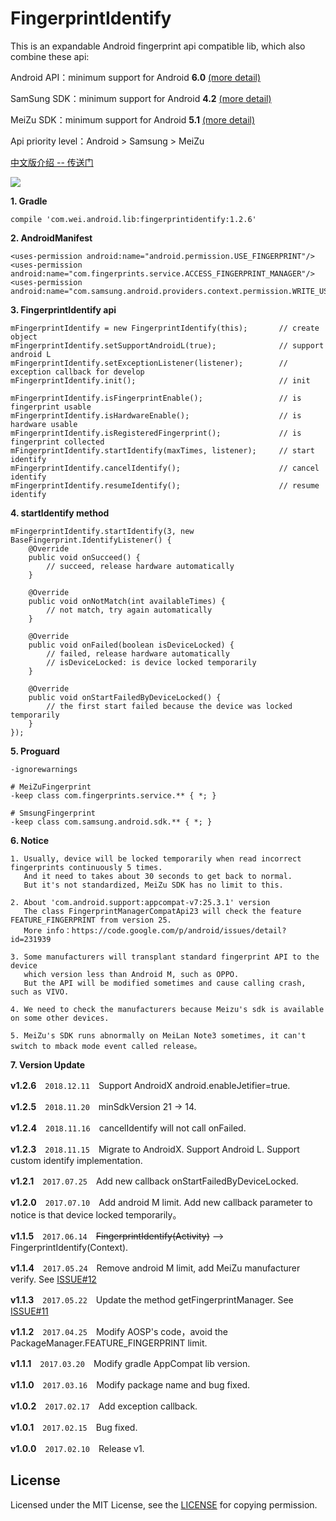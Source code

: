 # FingerprintIdentify

This is an expandable Android fingerprint api compatible lib, which also combine these api:

Android API：minimum support for Android **6.0** [(more detail)](https://developer.android.com/reference/android/support/v4/hardware/fingerprint/FingerprintManagerCompat.html)

SamSung SDK：minimum support for Android **4.2** [(more detail)](http://developer.samsung.com/galaxy/pass#)

MeiZu SDK：minimum support for Android **5.1** [(more detail)](http://open-wiki.flyme.cn/index.php?title=%E6%8C%87%E7%BA%B9%E8%AF%86%E5%88%ABAPI)

Api priority level：Android > Samsung > MeiZu

[中文版介绍 -- 传送门](https://github.com/uccmawei/FingerprintIdentify/blob/master/other/README_ZH.md)

[![](https://github.com/uccmawei/FingerprintIdentify/raw/master/other/QRCode_en.png)](https://github.com/uccmawei/FingerprintIdentify/raw/master/other/demo.apk)

**1. Gradle**

    compile 'com.wei.android.lib:fingerprintidentify:1.2.6'

**2. AndroidManifest**

    <uses-permission android:name="android.permission.USE_FINGERPRINT"/>
    <uses-permission android:name="com.fingerprints.service.ACCESS_FINGERPRINT_MANAGER"/>
    <uses-permission android:name="com.samsung.android.providers.context.permission.WRITE_USE_APP_FEATURE_SURVEY"/>

**3. FingerprintIdentify api**

    mFingerprintIdentify = new FingerprintIdentify(this);       // create object
    mFingerprintIdentify.setSupportAndroidL(true);              // support android L
    mFingerprintIdentify.setExceptionListener(listener);        // exception callback for develop
    mFingerprintIdentify.init();                                // init

    mFingerprintIdentify.isFingerprintEnable();                 // is fingerprint usable
    mFingerprintIdentify.isHardwareEnable();                    // is hardware usable
    mFingerprintIdentify.isRegisteredFingerprint();             // is fingerprint collected
    mFingerprintIdentify.startIdentify(maxTimes, listener);     // start identify
    mFingerprintIdentify.cancelIdentify();                      // cancel identify
    mFingerprintIdentify.resumeIdentify();                      // resume identify

**4. startIdentify method**

    mFingerprintIdentify.startIdentify(3, new BaseFingerprint.IdentifyListener() {
        @Override
        public void onSucceed() {
            // succeed, release hardware automatically
        }

        @Override
        public void onNotMatch(int availableTimes) {
            // not match, try again automatically
        }

        @Override
        public void onFailed(boolean isDeviceLocked) {
            // failed, release hardware automatically
            // isDeviceLocked: is device locked temporarily
        }

        @Override
        public void onStartFailedByDeviceLocked() {
            // the first start failed because the device was locked temporarily
        }
    });

**5. Proguard**

    -ignorewarnings

    # MeiZuFingerprint
    -keep class com.fingerprints.service.** { *; }
    
    # SmsungFingerprint
    -keep class com.samsung.android.sdk.** { *; }

**6. Notice**

    1. Usually, device will be locked temporarily when read incorrect fingerprints continuously 5 times.
       And it need to takes about 30 seconds to get back to normal.
       But it's not standardized, MeiZu SDK has no limit to this.

    2. About 'com.android.support:appcompat-v7:25.3.1' version
       The class FingerprintManagerCompatApi23 will check the feature FEATURE_FINGERPRINT from version 25.
       More info：https://code.google.com/p/android/issues/detail?id=231939

    3. Some manufacturers will transplant standard fingerprint API to the device
       which version less than Android M, such as OPPO.
       But the API will be modified sometimes and cause calling crash, such as VIVO.

    4. We need to check the manufacturers because Meizu's sdk is available on some other devices.

    5. MeiZu's SDK runs abnormally on MeiLan Note3 sometimes, it can't switch to mback mode event called release。

**7. Version Update**

**v1.2.6**　`2018.12.11`　Support AndroidX android.enableJetifier=true.

**v1.2.5**　`2018.11.20`　minSdkVersion 21 -> 14.

**v1.2.4**　`2018.11.16`　cancelIdentify will not call onFailed.

**v1.2.3**　`2018.11.15`　Migrate to AndroidX. Support Android L. Support custom identify implementation.

**v1.2.1**　`2017.07.25`　Add new callback onStartFailedByDeviceLocked.

**v1.2.0**　`2017.07.10`　Add android M limit. Add new callback parameter to notice is that device locked temporarily。

**v1.1.5**　`2017.06.14`　~~FingerprintIdentify(Activity)~~ --> FingerprintIdentify(Context).

**v1.1.4**　`2017.05.24`　Remove android M limit, add MeiZu manufacturer verify. See [ISSUE#12](https://github.com/uccmawei/FingerprintIdentify/issues/12)

**v1.1.3**　`2017.05.22`　Update the method getFingerprintManager. See [ISSUE#11](https://github.com/uccmawei/FingerprintIdentify/issues/11)

**v1.1.2**　`2017.04.25`　Modify AOSP's code，avoid the PackageManager.FEATURE_FINGERPRINT limit.

**v1.1.1**　`2017.03.20`　Modify gradle AppCompat lib version.

**v1.1.0**　`2017.03.16`　Modify package name and bug fixed.

**v1.0.2**　`2017.02.17`　Add exception callback.

**v1.0.1**　`2017.02.15`　Bug fixed.

**v1.0.0**　`2017.02.10`　Release v1.

## License ##

Licensed under the MIT License, see the [LICENSE](https://github.com/uccmawei/FingerprintIdentify/blob/master/LICENSE) for copying permission.